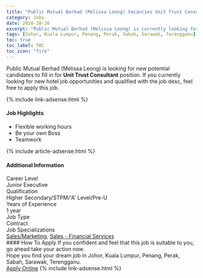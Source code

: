 ```yaml
---
title: "Public Mutual Berhad (Melissa Leong) Vacancies Unit Trust Consultant" 
category: Jobs 
date: 2020-10-26 
excerpt: "Public Mutual Berhad (Melissa Leong) is currently looking for suitable person to fill in the Unit Trust Consultant which positioned at Johor, Kuala Lumpur, Penang, Perak, Sabah, Sarawak, Terengganu" 
tags: [Johor, Kuala Lumpur, Penang, Perak, Sabah, Sarawak, Terengganu] 
toc: true 
toc_label: TOC 
toc_icon: "fire" 
--- 
```


<p>Public Mutual Berhad (Melissa Leong) is looking for new potential candidates to fill in for <b>Unit Trust Consultant</b> position. If you currently looking for new hotel job opportunities and qualified with the job desc, feel free to apply this job.
</p>{% include link-adsense.html %} 
<div><div><h4>Job Highlights</h4></div><div><ul><li><div><div><div><div></div></div></div><div><span>Flexible working hours</span></div></div></li><li><div><div><div><div></div></div></div><div><span>Be your own Boss</span></div></div></li><li><div><div><div><div></div></div></div><div><span>Teamwork</span></div></div></li></ul></div></div> 
{% include article-adsense.html %} 
<div><div><h4>Additional Information</h4></div><div><div><div><div><div><div><div><span>Career Level</span></div><div><span>Junior Executive</span></div></div></div></div><div><div><div><div><span>Qualification</span></div><div><span>Higher Secondary/STPM/'A' Level/Pre-U</span></div></div></div></div><div><div><div><div><span>Years of Experience</span></div><div><span>1 year</span></div></div></div></div><div><div><div><div><span>Job Type</span></div><div><span>Contract</span></div></div></div></div><div><div><div><div><span>Job Specializations</span></div><div><span><a href="/en/job-search/sales-marketing-jobs/">Sales/Marketing</a>, <a href="/en/job-search/insurance-sales-financial-services-jobs/">Sales - Financial Services</a></span></div></div></div></div></div></div></div></div> 
#### How To Apply 
If you confident and feel that this job is suitable to you, go ahead take your action now. <br/> 
Hope you find your dream job in Johor, Kuala Lumpur, Penang, Perak, Sabah, Sarawak, Terengganu. <br/> 
<a href="https://www.jobstreet.com.my/en/job/unit-trust-consultant-4411518?jobId=jobstreet-my-job-4411518" class="btn btn--info" target="_blank" rel="nofollow noopenner">Apply Online</a> 
{% include link-adsense.html %} 